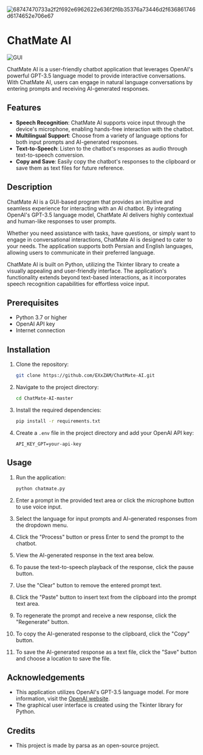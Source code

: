 ![68747470733a2f2f692e6962622e636f2f6b35376a73446d2f636861746d6174652e706e67](https://github.com/user-attachments/assets/aebdad39-9bf8-4126-9366-ea80680c033d)



# ChatMate AI

![GUI](https://i.ibb.co/k57jsDm/chatmate.png)

ChatMate AI is a user-friendly chatbot application that leverages OpenAI's powerful GPT-3.5 language model to provide interactive conversations. With ChatMate AI, users can engage in natural language conversations by entering prompts and receiving AI-generated responses.

## Features

-   **Speech Recognition**: ChatMate AI supports voice input through the device's microphone, enabling hands-free interaction with the chatbot.
-   **Multilingual Support**: Choose from a variety of language options for both input prompts and AI-generated responses.
-   **Text-to-Speech**: Listen to the chatbot's responses as audio through text-to-speech conversion.
-   **Copy and Save**: Easily copy the chatbot's responses to the clipboard or save them as text files for future reference.

## Description

ChatMate AI is a GUI-based program that provides an intuitive and seamless experience for interacting with an AI chatbot. By integrating OpenAI's GPT-3.5 language model, ChatMate AI delivers highly contextual and human-like responses to user prompts.

Whether you need assistance with tasks, have questions, or simply want to engage in conversational interactions, ChatMate AI is designed to cater to your needs. The application supports both Persian and English languages, allowing users to communicate in their preferred language.

ChatMate AI is built on Python, utilizing the Tkinter library to create a visually appealing and user-friendly interface. The application's functionality extends beyond text-based interactions, as it incorporates speech recognition capabilities for effortless voice input.

## Prerequisites

-   Python 3.7 or higher
-   OpenAI API key
-   Internet connection

## Installation

1. Clone the repository:

    ```bash
    git clone https://github.com/EXxZAM/ChatMate-AI.git
    ```

2. Navigate to the project directory:

    ```bash
    cd ChatMate-AI-master
    ```

3. Install the required dependencies:

    ```bash
    pip install -r requirements.txt
    ```

4. Create a `.env` file in the project directory and add your OpenAI API key:

    ```text
    API_KEY_GPT=your-api-key
    ```

## Usage

1. Run the application:

    ```bash
    python chatmate.py
    ```

2. Enter a prompt in the provided text area or click the microphone button to use voice input.

3. Select the language for input prompts and AI-generated responses from the dropdown menu.

4. Click the "Process" button or press Enter to send the prompt to the chatbot.

5. View the AI-generated response in the text area below.

6. To pause the text-to-speech playback of the response, click the pause button.

7. Use the "Clear" button to remove the entered prompt text.

8. Click the "Paste" button to insert text from the clipboard into the prompt text area.

9. To regenerate the prompt and receive a new response, click the "Regenerate" button.

10. To copy the AI-generated response to the clipboard, click the "Copy" button.

11. To save the AI-generated response as a text file, click the "Save" button and choose a location to save the file.

## Acknowledgements

-   This application utilizes OpenAI's GPT-3.5 language model. For more information, visit the [OpenAI website](https://openai.com/).
-   The graphical user interface is created using the Tkinter library for Python.

## Credits

-   This project is made by parsa as an open-source project.
